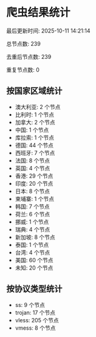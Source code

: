 # 爬虫结果统计

最后更新时间: 2025-10-11 14:21:14

总节点数: 239

去重后节点数: 239

重复节点数: 0

## 按国家区域统计

- 澳大利亚: 2 个节点
- 比利时: 1 个节点
- 加拿大: 2 个节点
- 中国: 1 个节点
- 库拉索: 1 个节点
- 德国: 44 个节点
- 西班牙: 7 个节点
- 法国: 8 个节点
- 英国: 4 个节点
- 香港: 29 个节点
- 印度: 20 个节点
- 日本: 8 个节点
- 柬埔寨: 1 个节点
- 韩国: 7 个节点
- 荷兰: 6 个节点
- 挪威: 1 个节点
- 瑞典: 4 个节点
- 新加坡: 8 个节点
- 泰国: 1 个节点
- 台湾: 4 个节点
- 美国: 60 个节点
- 未知: 20 个节点

## 按协议类型统计

- ss: 9 个节点
- trojan: 17 个节点
- vless: 205 个节点
- vmess: 8 个节点
